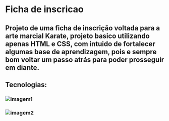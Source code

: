 # Ficha de inscricao

## Projeto de uma ficha de inscrição voltada para a arte marcial Karate, projeto basico utilizando apenas HTML e CSS, com intuido de fortalecer algumas base de aprendizagem, pois e sempre bom voltar um passo atrás para poder prosseguir em diante.

## Tecnologias: 

### ![imagem1](https://user-images.githubusercontent.com/121909515/231562199-05c2b1d6-ffd9-4245-9c15-006ebb9f70e9.png)
### ![imagem2](https://user-images.githubusercontent.com/121909515/231562226-78fbc59c-3e62-456b-bdb6-5a4b23402708.png)
